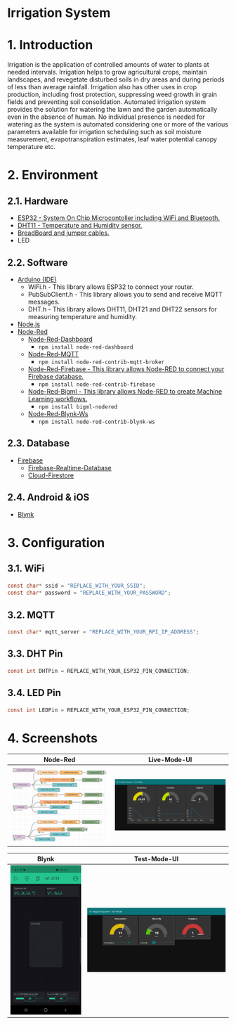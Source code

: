 # Irrigation System
# 1. Introduction
Irrigation is the application of controlled amounts of water to plants at needed intervals. Irrigation helps to grow agricultural crops, maintain landscapes, and revegetate disturbed soils in dry areas and during periods of less than average rainfall. Irrigation also has other uses in crop production, including frost protection, suppressing weed growth in grain fields and preventing soil consolidation.
Automated irrigation system provides the solution for watering the lawn and the garden automatically even in the absence of human.
No individual presence is needed for watering as the system is automated considering one or more of the various parameters available for irrigation scheduling such as soil moisture measurement, evapotranspiration estimates, leaf water potential canopy temperature etc.

# 2. Environment
## 2.1. Hardware
- [ESP32 - System On Chip Microcontoller including WiFi and Bluetooth.](https://www.espressif.com/en/products/hardware/esp32/overview)
- [DHT11 - Temperature and Humidity sensor.](https://www.mouser.com/ds/2/758/DHT11-Technical-Data-Sheet-Translated-Version-1143054.pdf)
- [BreadBoard and jumper cables.](https://www.roboter-bausatz.de/en/diy-electronics/diy-accessories/prototyping-boards/140/syb-120-700-breadboard-65-jumper-cables-700-contacts)
- LED


## 2.2. Software
- [Arduino (IDE)](https://www.arduino.cc/en/main/software)
  - WiFi.h - This library allows ESP32 to connect your router.
  - PubSubClient.h - This library allows you to send and receive MQTT messages.
  - DHT.h - This library allows DHT11, DHT21 and DHT22 sensors for measuring temperature and humidity.
- [Node.js](https://nodejs.org/en/)
- [Node-Red](https://nodered.org/)
  - [Node-Red-Dashboard](https://flows.nodered.org/node/node-red-dashboard)
    - ``` npm install node-red-dashboard ```
  - [Node-Red-MQTT](https://flows.nodered.org/node/node-red-contrib-mqtt-broker)
    - ``` npm install node-red-contrib-mqtt-broker ```
  - [Node-Red-Firebase - This library allows Node-RED to connect your Firebase database.](https://flows.nodered.org/node/node-red-contrib-firebase)
    - ``` npm install node-red-contrib-firebase ```
  - [Node-Red-Bigml - This library allows Node-RED to create Machine Learning workflows.](https://flows.nodered.org/node/bigml-nodered)
    - ``` npm install bigml-nodered ```
  - [Node-Red-Blynk-Ws](https://flows.nodered.org/node/node-red-contrib-blynk-ws)
    - ``` npm install node-red-contrib-blynk-ws ```
    
## 2.3. Database
- [Firebase](https://firebase.google.com)
  - [Firebase-Realtime-Database](https://firebase.google.com/docs/database)
  - [Cloud-Firestore](https://firebase.google.com/docs/firestore)
  
## 2.4. Android & iOS
- [Blynk](https://blynk.io)

# 3. Configuration
## 3.1. WiFi
```c
const char* ssid = "REPLACE_WITH_YOUR_SSID";
const char* password = "REPLACE_WITH_YOUR_PASSWORD";
```

## 3.2. MQTT
```c
const char* mqtt_server = "REPLACE_WITH_YOUR_RPI_IP_ADDRESS";
```

## 3.3. DHT Pin
```c
const int DHTPin = REPLACE_WITH_YOUR_ESP32_PIN_CONNECTION;
```

## 3.4. LED Pin
```c
const int LEDPin = REPLACE_WITH_YOUR_ESP32_PIN_CONNECTION;
```

# 4. Screenshots
| Node-Red | Live-Mode-UI |
|:-:|:-:|
| ![First](/Images/MQTT_Node_RED.JPG?raw=tru) | ![Sec](/Images/Live_Mode.JPG?raw=tru) |

| Blynk | Test-Mode-UI |
|:-:|:-:|
| ![Third](/Images/Blynk.jpg?raw=true) | ![Fourth](/Images/Test_Mode.JPG?raw=true) |
